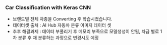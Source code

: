 ### Car Classification with Keras CNN
- 브랜드별 전체 차종을 Converting 후 학습시켰습니다.
- 데이터셋 출처 : AI Hub 자동차 분류 이미지 데이터 셋
- 추후 해결과제 : 데이터 부풀리기 후 메모리 부족으로 모델생성이 안됨, 차급 별로 1차 분류 후 재 분류하는 과정으로 변경시도 예정
